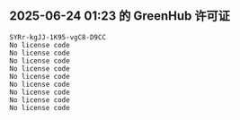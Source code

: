 ## 2025-06-24 01:23 的 GreenHub 许可证
```
SYRr-kgJJ-1K95-vgC8-D9CC
No license code
No license code
No license code
No license code
No license code
No license code
No license code
No license code
No license code
```
